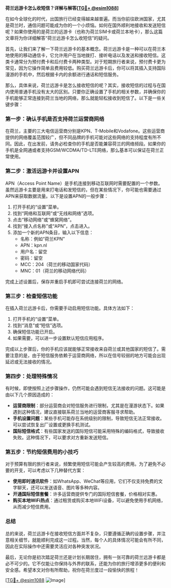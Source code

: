 **荷兰远游卡怎么收短信？详解与解答[[TG💪+ @esim1088](https://t.me/s/esim1088)]**

在如今全球化的时代，出国旅行已经变得越来越普遍。而当你前往欧洲国家，尤其是荷兰时，通信问题可能成为你的一个小烦恼。如何在国外顺利地接收和发送短信呢？如果你使用的是荷兰的远游卡（也称为荷兰SIM卡或荷兰本地卡），那么这篇文章将为你详细解答“荷兰远游卡怎么收短信”的疑问。

首先，让我们来了解一下荷兰远游卡的基本概念。荷兰远游卡是一种可以在荷兰本地使用的移动通信卡，它允许用户在当地拨打、接听电话以及发送和接收短信。这类卡通常分为预付费卡和后付费卡两种类型。对于短期旅行者来说，预付费卡更为常见，因为它操作简单且费用较低。购买荷兰远游卡后，你可以将其插入支持国际漫游的手机中，然后根据卡内的余额进行通话和短信服务。

那么，具体来说，荷兰远游卡是怎么接收短信的呢？其实，接收短信的过程与在国内使用普通手机没有太大的区别。只要你正确设置了手机的相关参数，并确保你的手机能够正常连接到荷兰当地的网络，那么就能轻松接收到短信了。以下是一些关键步骤：

### **第一步：确认手机是否支持荷兰运营商网络**
在荷兰，主要的三大电信运营商分别是KPN、T-Mobile和Vodafone。这些运营商提供的网络覆盖范围较广，但不同品牌的手机可能对这些网络的支持程度有所不同。因此，在出发前，请务必检查你的手机是否能兼容荷兰的网络频段。如果你的手机是全网通或者支持GSM/WCDMA/TD-LTE网络，那么基本可以保证在荷兰正常使用。

### **第二步：激活远游卡并设置APN**
APN（Access Point Name）是手机连接到移动互联网时需要配置的一个参数。虽然远游卡主要是用来打电话和发短信的，但在某些情况下，你可能也需要通过APN来获取数据流量。以下是设置APN的一般步骤：

1. 打开手机的“设置”菜单。
2. 找到“网络和互联网”或“无线和网络”选项。
3. 点击“移动网络”或“蜂窝网络”。
4. 找到“接入点名称”或“APN”，点击进入。
5. 添加一个新的APN条目，输入以下信息：
   - 名称：例如“荷兰KPN”
   - APN：kpn.nl
   - 用户名：留空
   - 密码：留空
   - MCC：204（荷兰的移动国家代码）
   - MNC：01（荷兰的移动网络代码）

完成上述设置后，保存并重启手机即可尝试连接荷兰的网络。

### **第三步：检查短信功能**
在插入荷兰远游卡后，你需要手动启用短信功能。具体方法如下：

1. 打开手机的“设置”菜单。
2. 找到“消息”或“短信”选项。
3. 确保短信功能已开启。
4. 如果需要，可以进一步设置默认短信应用程序。

完成以上步骤后，你的手机应该就能够正常接收来自荷兰或其他国家的短信了。需要注意的是，由于短信服务依赖于运营商网络，所以在信号较弱的地方可能会出现延迟或无法接收的情况。

### **第四步：处理特殊情况**
有时候，即使按照上述步骤操作，仍然可能会遇到短信无法接收的问题。这可能是由以下几个原因造成的：

- **运营商限制**：部分运营商会对短信服务进行限制，尤其是在漫游状态下。如果遇到这种情况，建议直接联系荷兰当地的运营商客服寻求帮助。
- **手机设置问题**：某些手机可能存在系统级别的限制，导致短信无法正常接收。可以尝试恢复出厂设置或更换手机测试。
- **国际短信格式**：有些国家发送的国际短信可能采用特殊的编码格式，导致接收失败。这种情况下，可以要求对方重新发送短信。

### **第五步：节约短信费用的小技巧**
对于预算有限的旅行者来说，频繁使用短信可能会产生较高的费用。为了避免不必要的开支，可以考虑以下几种替代方案：

- **使用即时通讯软件**：如WhatsApp、WeChat等应用，它们不仅支持免费的文字聊天，还可以发送语音、图片等多种内容。
- **开通国际短信套餐**：许多运营商提供专门的国际短信套餐，价格相对实惠。
- **购买本地WiFi热点**：通过租赁或购买本地WiFi设备，可以避免使用手机网络，从而减少短信费用。

### **总结**
总的来说，荷兰远游卡在接收短信方面并不复杂，只要遵循正确的设置步骤，并注意相关细节，就能顺利完成这一过程。当然，每个人的具体情况可能会有所不同，因此在实际操作中还需要灵活应对各种突发状况。

最后，无论你是初次踏足荷兰还是计划长期居住，拥有一张可靠的荷兰远游卡都是必不可少的。它不仅能让你保持与外界的联系，还能为你的旅行增添更多的便利和安全感。希望本文对你有所帮助，祝你在荷兰度过一段愉快的旅程！

[[TG💪+ @esim1088](https://t.me/s/esim1088) ![Image](https://i.postimg.cc/4NQfJmqS/Snipaste-2025-05-13-00-14-12.png)]